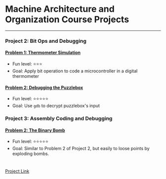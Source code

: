# Machine Architecture and Organization Course Projects
---
### Project 2: Bit Ops and Debugging
#### [Problem 1: Thermometer Simulation](https://github.com/gyikko/csci-2021-projects/tree/main/project2-problem1)
- Fun level: ⭐️⭐️⭐️
- Goal: Apply bit operation to code a microcontroller in a digital thermometer
#### [Problem 2: Debugging the Puzzlebox](https://github.com/gyikko/csci-2021-projects/tree/main/project2-problem2)
- Fun level: ⭐️⭐️⭐️⭐️⭐️
- Goal: Use `gdb` to decrypt puzzlebox's input 

### Project 3: Assembly Coding and Debugging
#### [Problem 2: The Binary Bomb](https://github.com/gyikko/csci-2021-projects/tree/main/project3-problem2)
- Fun level: ⭐️⭐️⭐️⭐️⭐️
- Goal: Similar to Problem 2 of Project 2, but easily to loose points by exploding bombs.

# 
[Project Link](https://github.com/gyikko/Course-Projects/tree/3081-code)
